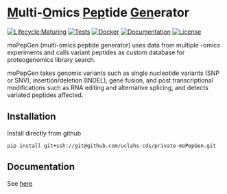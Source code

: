 # <u>M</u>ulti-<u>O</u>mics <u>Pep</u>tide <u>Gen</u>erator

<!-- badges: start -->

[![Lifecycle:Maturing](https://img.shields.io/badge/Lifecycle-Maturing-007EC6)](https://img.shields.io/badge/Lifecycle-Maturing-007EC6)
[![Tests](https://github.com/uclahs-cds/private-moPepGen/actions/workflows/tests.yaml/badge.svg)](https://github.com/uclahs-cds/private-moPepGen/actions/workflows/tests.yaml)
[![Docker](https://img.shields.io/badge/docker-%230db7ed.svg?style=plastic&logo=docker&logoColor=white)](https://github.com/uclahs-cds/private-moPepGen/pkgs/container/mopepgen)
[![Documentation](https://img.shields.io/static/v1?style=plastic&message=ReadTheDocs&color=2C4AA8&logo=ReadTheDocs&logoColor=FFFFFF&label=Documentation)](uclahs-cds.github.io/private-moPepGen/)
[![License](https://img.shields.io/badge/License-GPL_v2-blue)](./LICENSE.txt)

<!-- badges: end -->

moPepGen (multi-omics peptide generator) uses data from multiple -omics experiments and calls variant peptides as custom database for proteogenomics library search.

moPepGen takes genomic variants such as single nucleotide variants (SNP or SNV), insertion/deletion (INDEL), gene fusion, and post transcriptional modifications such as RNA editing and alternative splicing, and detects variated peptides affected. 

## Installation

Install directly from github

```shell
pip install git+ssh://git@github.com/uclahs-cds/private-moPepGen.git
```

## Documentation

See [here](https://uclahs-cds.github.io/private-moPepGen/index.html)
